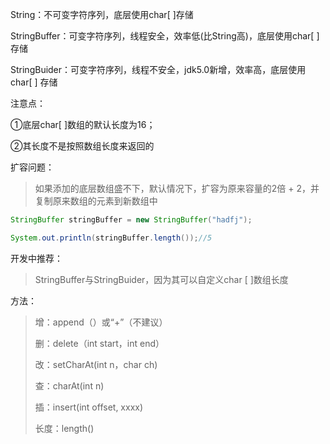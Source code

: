 String：不可变字符序列，底层使用char[ ]存储

StringBuffer：可变字符序列，线程安全，效率低(比String高)，底层使用char[ ] 存储

StringBuider：可变字符序列，线程不安全，jdk5.0新增，效率高，底层使用char[ ] 存储



注意点：

①底层char[ ]数组的默认长度为16；

②其长度不是按照数组长度来返回的

扩容问题： 

> 如果添加的底层数组盛不下，默认情况下，扩容为原来容量的2倍 + 2，并复制原来数组的元素到新数组中

```java
StringBuffer stringBuffer = new StringBuffer("hadfj");

System.out.println(stringBuffer.length());//5
```

开发中推荐：

> StringBuffer与StringBuider，因为其可以自定义char [ ]数组长度

方法：

> 增：append（）或“+”（不建议）
>
> 删：delete（int start，int end）
>
> 改：setCharAt(int n，char ch)
>
> 查：charAt(int n)
>
> 插：insert(int offset, xxxx)
>
> 长度：length()